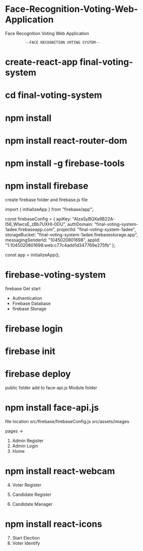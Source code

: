 # Face-Recognition-Voting-Web-Application
Face Recognition Voting Web Application

             --FACE RECOGNITION VOTING SYSTEM--

# create-react-app final-voting-system
# cd final-voting-system
# npm install

# npm install react-router-dom

# npm install -g firebase-tools
# npm install firebase

create firebase folder and firebase.js file

import { initializeApp } from "firebase/app";

const firebaseConfig = {
  apiKey: "AIzaSyBQXa9B22A-I56_WIwcsE_zBb7UXHl-0DU",
  authDomain: "final-voting-system-1adee.firebaseapp.com",
  projectId: "final-voting-system-1adee",
  storageBucket: "final-voting-system-1adee.firebasestorage.app",
  messagingSenderId: "1045020801698",
  appId: "1:1045020801698:web:c77c4add1d347769e275fb"
};

const app = initializeApp();
# firebase-voting-system
firebase Get start
* Authentication
* Firebase Database
* firebase Storage

# firebase login
# firebase init
# firebase deploy

public folder add to face-api.js Module folder
# npm install face-api.js

file location
src/firebase/firebaseConfig.js
src/assets/images



pages ->
1. Admin Register
2. Admin Login
3. Home 

# npm install react-webcam
4. Voter Register

5. Candidate Register
6. Candidate Manager

# npm install react-icons
7. Start Election
8. Voter Identify 



